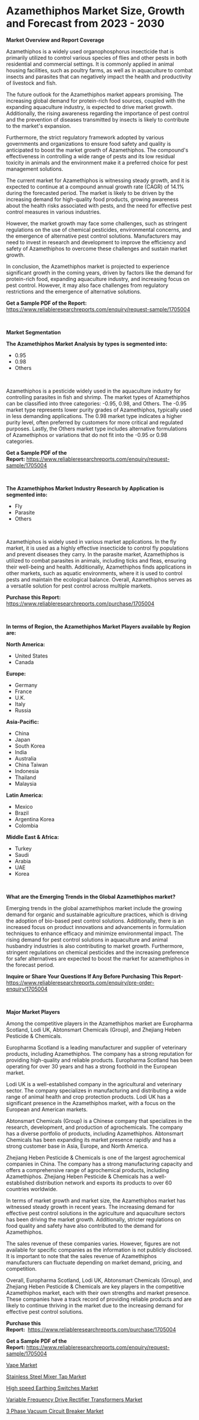 <p><h1>Azamethiphos Market Size, Growth and Forecast from 2023 - 2030</h1></p><p><strong>Market Overview and Report Coverage</strong></p>
<p><p>Azamethiphos is a widely used organophosphorus insecticide that is primarily utilized to control various species of flies and other pests in both residential and commercial settings. It is commonly applied in animal housing facilities, such as poultry farms, as well as in aquaculture to combat insects and parasites that can negatively impact the health and productivity of livestock and fish.</p><p>The future outlook for the Azamethiphos market appears promising. The increasing global demand for protein-rich food sources, coupled with the expanding aquaculture industry, is expected to drive market growth. Additionally, the rising awareness regarding the importance of pest control and the prevention of diseases transmitted by insects is likely to contribute to the market's expansion.</p><p>Furthermore, the strict regulatory framework adopted by various governments and organizations to ensure food safety and quality is anticipated to boost the market growth of Azamethiphos. The compound's effectiveness in controlling a wide range of pests and its low residual toxicity in animals and the environment make it a preferred choice for pest management solutions.</p><p>The current market for Azamethiphos is witnessing steady growth, and it is expected to continue at a compound annual growth rate (CAGR) of 14.1% during the forecasted period. The market is likely to be driven by the increasing demand for high-quality food products, growing awareness about the health risks associated with pests, and the need for effective pest control measures in various industries.</p><p>However, the market growth may face some challenges, such as stringent regulations on the use of chemical pesticides, environmental concerns, and the emergence of alternative pest control solutions. Manufacturers may need to invest in research and development to improve the efficiency and safety of Azamethiphos to overcome these challenges and sustain market growth.</p><p>In conclusion, the Azamethiphos market is projected to experience significant growth in the coming years, driven by factors like the demand for protein-rich food, expanding aquaculture industry, and increasing focus on pest control. However, it may also face challenges from regulatory restrictions and the emergence of alternative solutions.</p></p>
<p><strong>Get a Sample PDF of the Report:</strong> <a href="https://www.reliableresearchreports.com/enquiry/request-sample/1705004">https://www.reliableresearchreports.com/enquiry/request-sample/1705004</a></p>
<p>&nbsp;</p>
<p><strong>Market Segmentation</strong></p>
<p><strong>The Azamethiphos Market Analysis by types is segmented into:</strong></p>
<p><ul><li>0.95</li><li>0.98</li><li>Others</li></ul></p>
<p>&nbsp;</p>
<p><p>Azamethiphos is a pesticide widely used in the aquaculture industry for controlling parasites in fish and shrimp. The market types of Azamethiphos can be classified into three categories: -0.95, 0.98, and Others. The -0.95 market type represents lower purity grades of Azamethiphos, typically used in less demanding applications. The 0.98 market type indicates a higher purity level, often preferred by customers for more critical and regulated purposes. Lastly, the Others market type includes alternative formulations of Azamethiphos or variations that do not fit into the -0.95 or 0.98 categories.</p></p>
<p><strong>Get a Sample PDF of the Report:</strong>&nbsp;<a href="https://www.reliableresearchreports.com/enquiry/request-sample/1705004">https://www.reliableresearchreports.com/enquiry/request-sample/1705004</a></p>
<p>&nbsp;</p>
<p><strong>The Azamethiphos Market Industry Research by Application is segmented into:</strong></p>
<p><ul><li>Fly</li><li>Parasite</li><li>Others</li></ul></p>
<p>&nbsp;</p>
<p><p>Azamethiphos is widely used in various market applications. In the fly market, it is used as a highly effective insecticide to control fly populations and prevent diseases they carry. In the parasite market, Azamethiphos is utilized to combat parasites in animals, including ticks and fleas, ensuring their well-being and health. Additionally, Azamethiphos finds applications in other markets, such as aquatic environments, where it is used to control pests and maintain the ecological balance. Overall, Azamethiphos serves as a versatile solution for pest control across multiple markets.</p></p>
<p><strong>Purchase this Report:</strong>&nbsp; <a href="https://www.reliableresearchreports.com/purchase/1705004">https://www.reliableresearchreports.com/purchase/1705004</a></p>
<p>&nbsp;</p>
<p><strong>In terms of Region, the Azamethiphos Market Players available by Region are:</strong></p>
<p>
    <p> <strong> North America: </strong>
        <ul>
            <li>United States</li>
            <li>Canada</li>
        </ul>
        </p> 
    <p> <strong> Europe: </strong>
        <ul>
            <li>Germany</li>
            <li>France</li>
            <li>U.K.</li>
            <li>Italy</li>
            <li>Russia</li>
        </ul>
        </p> 
    <p> <strong> Asia-Pacific: </strong>
        <ul>
            <li>China</li>
            <li>Japan</li>
            <li>South Korea</li>
            <li>India</li>
            <li>Australia</li>
            <li>China Taiwan</li>
            <li>Indonesia</li>
            <li>Thailand</li>
            <li>Malaysia</li>
        </ul>
        </p> 
    <p> <strong> Latin America: </strong>
        <ul>
            <li>Mexico</li>
            <li>Brazil</li>
            <li>Argentina Korea</li>
            <li>Colombia</li>
        </ul>
        </p> 
    <p> <strong> Middle East & Africa: </strong>
        <ul>
            <li>Turkey</li>
            <li>Saudi</li>
            <li>Arabia</li>
            <li>UAE</li>
            <li>Korea</li>
        </ul>
    </p>
    </p>
<p>&nbsp;</p>
<p><strong>What are the Emerging Trends in the Global Azamethiphos market?</strong></p>
<p><p>Emerging trends in the global azamethiphos market include the growing demand for organic and sustainable agriculture practices, which is driving the adoption of bio-based pest control solutions. Additionally, there is an increased focus on product innovations and advancements in formulation techniques to enhance efficacy and minimize environmental impact. The rising demand for pest control solutions in aquaculture and animal husbandry industries is also contributing to market growth. Furthermore, stringent regulations on chemical pesticides and the increasing preference for safer alternatives are expected to boost the market for azamethiphos in the forecast period.</p></p>
<p><strong>Inquire or Share Your Questions If Any Before Purchasing This Report</strong>- <a href="https://www.reliableresearchreports.com/enquiry/pre-order-enquiry/1705004">https://www.reliableresearchreports.com/enquiry/pre-order-enquiry/1705004</a></p>
<p>&nbsp;</p>
<p><strong>Major Market Players</strong></p>
<p><p>Among the competitive players in the Azamethiphos market are Europharma Scotland, Lodi UK, Abtonsmart Chemicals (Group), and Zhejiang Heben Pesticide & Chemicals. </p><p>Europharma Scotland is a leading manufacturer and supplier of veterinary products, including Azamethiphos. The company has a strong reputation for providing high-quality and reliable products. Europharma Scotland has been operating for over 30 years and has a strong foothold in the European market.</p><p>Lodi UK is a well-established company in the agricultural and veterinary sector. The company specializes in manufacturing and distributing a wide range of animal health and crop protection products. Lodi UK has a significant presence in the Azamethiphos market, with a focus on the European and American markets.</p><p>Abtonsmart Chemicals (Group) is a Chinese company that specializes in the research, development, and production of agrochemicals. The company has a diverse portfolio of products, including Azamethiphos. Abtonsmart Chemicals has been expanding its market presence rapidly and has a strong customer base in Asia, Europe, and North America.</p><p>Zhejiang Heben Pesticide & Chemicals is one of the largest agrochemical companies in China. The company has a strong manufacturing capacity and offers a comprehensive range of agrochemical products, including Azamethiphos. Zhejiang Heben Pesticide & Chemicals has a well-established distribution network and exports its products to over 60 countries worldwide.</p><p>In terms of market growth and market size, the Azamethiphos market has witnessed steady growth in recent years. The increasing demand for effective pest control solutions in the agriculture and aquaculture sectors has been driving the market growth. Additionally, stricter regulations on food quality and safety have also contributed to the demand for Azamethiphos.</p><p>The sales revenue of these companies varies. However, figures are not available for specific companies as the information is not publicly disclosed. It is important to note that the sales revenue of Azamethiphos manufacturers can fluctuate depending on market demand, pricing, and competition.</p><p>Overall, Europharma Scotland, Lodi UK, Abtonsmart Chemicals (Group), and Zhejiang Heben Pesticide & Chemicals are key players in the competitive Azamethiphos market, each with their own strengths and market presence. These companies have a track record of providing reliable products and are likely to continue thriving in the market due to the increasing demand for effective pest control solutions.</p></p>
<p><strong>Purchase this Report:</strong>&nbsp;&nbsp;<a href="https://www.reliableresearchreports.com/purchase/1705004">https://www.reliableresearchreports.com/purchase/1705004</a></p>
<p></p>
<p><strong>Get a Sample PDF of the Report:</strong>&nbsp;<a href="https://www.reliableresearchreports.com/enquiry/request-sample/1705004">https://www.reliableresearchreports.com/enquiry/request-sample/1705004</a></p>
<p><p><a href="https://medium.com/@holliswelch2023/vape-market-insight-market-trends-growth-forecasted-from-2023-to-2030-b649bb3e009a">Vape Market</a></p><p><a href="https://medium.com/@vilmalittel/stainless-steel-mixer-tap-market-outlook-industry-overview-and-forecast-2023-to-2030-35e5deb480db">Stainless Steel Mixer Tap Market</a></p><p><a href="https://www.linkedin.com/pulse/high-speed-earthing-switches-market-research-report-unlocks-fr90e/">High speed Earthing Switches Market</a></p><p><a href="https://www.linkedin.com/pulse/variable-frequency-drive-rectifier-transformers-market-eas0e/">Variable Frequency Drive Rectifier Transformers Market</a></p><p><a href="https://www.linkedin.com/pulse/3-phase-vacuum-circuit-breaker-market-insights-players-5gyve/">3 Phase Vacuum Circuit Breaker Market</a></p></p>
